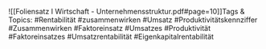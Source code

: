 
![[Foliensatz I Wirtschaft - Unternehmensstruktur.pdf#page=10]]Tags & Topics:
   #Rentabilität
   #zusammenwirken
   #Umsatz
   #Produktivitätskennziffer
   #Zusammenwirken
   #Faktoreinsatz
   #Umsatzes
   #Produktivität
   #Faktoreinsatzes
   #Umsatzrentabilität
   #Eigenkapitalrentabilität